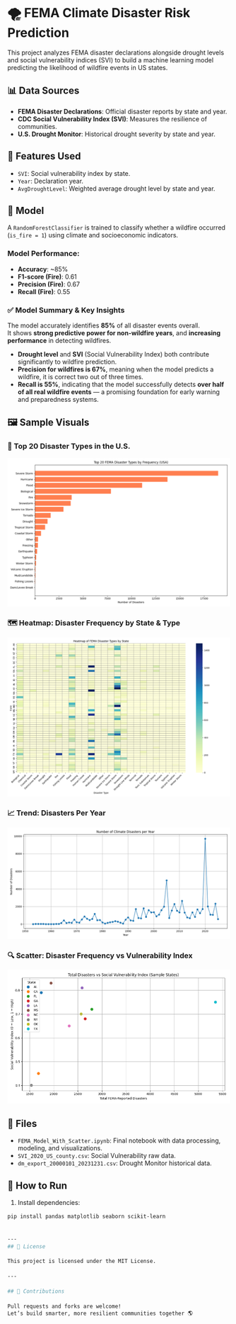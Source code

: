 # 🌪 FEMA Climate Disaster Risk Prediction

This project analyzes FEMA disaster declarations alongside drought levels and social vulnerability indices (SVI) to build a machine learning model predicting the likelihood of wildfire events in US states.

## 📊 Data Sources
- **FEMA Disaster Declarations**: Official disaster reports by state and year.
- **CDC Social Vulnerability Index (SVI)**: Measures the resilience of communities.
- **U.S. Drought Monitor**: Historical drought severity by state and year.

## 🔧 Features Used
- `SVI`: Social vulnerability index by state.
- `Year`: Declaration year.
- `AvgDroughtLevel`: Weighted average drought level by state and year.

## 🤖 Model
A `RandomForestClassifier` is trained to classify whether a wildfire occurred (`is_fire = 1`) using climate and socioeconomic indicators.

### Model Performance:
- **Accuracy**: ~85%
- **F1-score (Fire)**: 0.61
- **Precision (Fire)**: 0.67
- **Recall (Fire)**: 0.55

### ✅ Model Summary & Key Insights

The model accurately identifies **85%** of all disaster events overall.  
It shows **strong predictive power for non-wildfire years**, and **increasing performance** in detecting wildfires.

- **Drought level** and **SVI** (Social Vulnerability Index) both contribute significantly to wildfire prediction.
- **Precision for wildfires is 67%**, meaning when the model predicts a wildfire, it is correct two out of three times.
- **Recall is 55%**, indicating that the model successfully detects **over half of all real wildfire events** — a promising foundation for early warning and preparedness systems.

## 🖼️ Sample Visuals

### 📌 Top 20 Disaster Types in the U.S.
![Disaster Types Bar Chart](images/top_disaster_types.png)

### 🗺️ Heatmap: Disaster Frequency by State & Type
![Heatmap](images/disaster_heatmap.png)

### 📈 Trend: Disasters Per Year
![Disaster Trend](images/yearly_trend.png)

### 🔍 Scatter: Disaster Frequency vs Vulnerability Index
![Scatter Plot](images/vulnerability_scatter.png)

## 📁 Files
- `FEMA_Model_With_Scatter.ipynb`: Final notebook with data processing, modeling, and visualizations.
- `SVI_2020_US_county.csv`: Social Vulnerability raw data.
- `dm_export_20000101_20231231.csv`: Drought Monitor historical data.

## 🚀 How to Run
1. Install dependencies:
```bash
pip install pandas matplotlib seaborn scikit-learn


---
## 📃 License

This project is licensed under the MIT License.

---

## 🤝 Contributions

Pull requests and forks are welcome!  
Let’s build smarter, more resilient communities together 🌎


